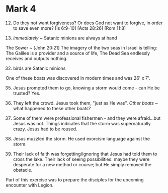 # Mark 4


12) Do they not want forgiveness?  Or does God not want to forgive, in order to save even more?
	[Is 6:9-10]
	[Acts 28:26]
	[Rom 11:8]


15) _immediately_ ~ Satanic minions are always at hand

The Sower ~ [John 20:21]
	The imagery of the two seas in Israel is telling: The Galilee is a provider and a source of life, The Dead Sea endlessly receives and outputs nothing.

32) birds are Satanic minions


One of these boats was discovered in modern times and was 26' x 7'.

35) Jesus prompted them to go, knowing a storm would come - can He be trusted?  Yes.

36) They left the crowd.
Jesus took them, "just as He was".
_Other boats_ ~ what happened to these other boats?


38) Some of them were professional fishermen - and they were afraid...but Jesus was not.  Things indicates that the storm was supernaturally crazy.
Jesus had to be roused.

39) Jesus muzzled the storm.  He used exorcism language against the storm.

40) Their lack of faith was forgetting/ignoring that Jesus had told them to cross the lake.
Their lack of seeing possibilities: maybe they were desperate for a new method or course; but He simply removed the obstacle.

Part of this exercise was to prepare the disciples for the upcoming encounter with Legion.

